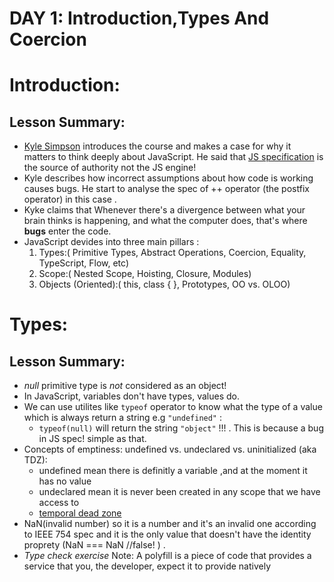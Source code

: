 # DAY 1: Introduction,Types And Coercion
# Introduction:
## Lesson Summary:
* [Kyle Simpson](https://github.com/getify) introduces the course and makes a case for why it matters to think deeply about JavaScript. He said that [JS specification](https://262.ecma-international.org/9.0/#Title) is the source of authority not the JS engine!
* Kyle describes how incorrect assumptions about how code is working causes bugs. He start to analyse the spec of ++ operator (the postfix operator) in this case .
* Kyke claims that Whenever there's a divergence between what your brain thinks is happening, and what the computer does, that's where **bugs** enter the code.
* JavaScript devides into three main pillars :
  1. Types:( Primitive Types, Abstract Operations, Coercion, Equality, TypeScript, Flow, etc)
  2. Scope:( Nested Scope, Hoisting, Closure, Modules)
  3. Objects (Oriented):( this, class { }, Prototypes, OO vs. OLOO)

# Types:
## Lesson Summary:
* _null_ primitive type is _not_ considered as an object!
* In JavaScript, variables don't have types, values do.
* We can use utilites like ```typeof``` operator to know what the type of a value which is always return a string e.g ```"undefined"``` :
    * ```typeof(null)``` will return the string ```"object"``` !!! . This is because a bug in JS spec! simple as that.
* Concepts of emptiness:  undefined vs. undeclared vs. uninitialized (aka TDZ):
  * undefined mean there is definitly a variable ,and at the moment it has no value 
  * undeclared mean it is never been created in any scope that we have access to
  * [temporal dead zone](https://developer.mozilla.org/en-US/docs/Web/JavaScript/Reference/Statements/let#temporal_dead_zone_tdz)
* NaN(invalid number) so it is a number and it's an invalid one according to IEEE 754 spec and it is the only value that doesn't have the identity proprety (NaN === NaN //false! ) .
* _Type check exercise_ Note: A polyfill is a piece of code that provides a service that you, the developer, expect it to provide natively

